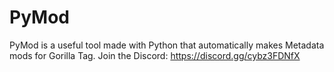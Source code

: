 # PyMod
PyMod is a useful tool made with Python that automatically makes Metadata mods for Gorilla Tag. Join the Discord: https://discord.gg/cybz3FDNfX
